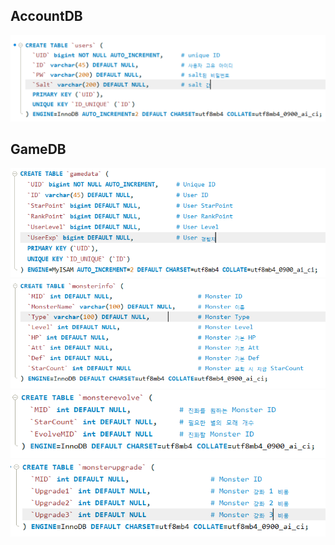 ## AccountDB
![](./images/UsersTable.PNG)      

## GameDB
![](./images/GameInfoTable.PNG)  
![](./images/MonsterInfoTable.PNG)  
![](./images/MonsterEvolveTable.PNG)  
![](./images/MonsterUpgradeTable.PNG)  